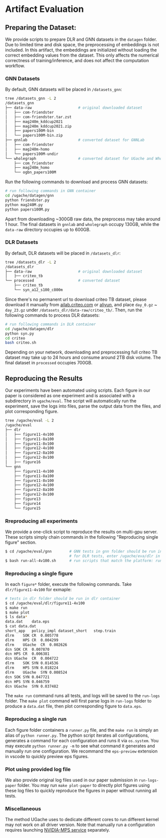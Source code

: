 # Artifact Evaluation

## Preparing the Dataset:
We provide scripts to prepare DLR and GNN datasets in the `datagen` folder.
Due to limited time and disk space, the preprocessing of embeddings is not included.
In this artifact, the embeddings are initialized without loading the correct embedding values from the dataset.
This only affects the numerical correctness of training/inference, and does not affect the computation workflow.

### GNN Datasets
By default, GNN datasets will be placed in `/datasets_gnn`:
```bash
tree /datasets_gnn -L 2
/datasets_gnn
├── data-raw                     # original downloaded dataset
│   ├── com-friendster
│   ├── com-friendster.tar.zst
│   ├── mag240m_kddcup2021
│   ├── mag240m_kddcup2021.zip
│   ├── papers100M-bin
│   └── papers100M-bin.zip
├── gnnlab                       # converted dataset for GNNLab
│   ├── com-friendster
│   ├── mag240m-homo
│   └── papers100M-undir
└── wholegraph                   # converted dataset for UGache and WholeGraph
    ├── com_friendster
    ├── mag240m_homo
    └── ogbn_papers100M
```

Run the following commands to download and process GNN datasets:
```bash
# run following commands in GNN container
cd /ugache/datagen/gnn
python friendster.py
python mag240M.py
python papers100M.py
```
Apart from downloading ~300GB raw data, the preprocess may take around 1 hour.
The final datasets in `gnnlab` and `wholegraph` occupy 130GB, while the `data-raw` directory occupies up to 600GB.

### DLR Datasets
By default, DLR datasets will be placed in `/datasets_dlr`:
```bash
tree /datasets_dlr -L 2
/datasets_dlr
├── data-raw                     # original downloaded dataset
│   ├── criteo_tb
└── processed                    # converted dataset
    ├── criteo_tb
    └── syn_a12_s100_c800m
```

Since there's no permanent url to download criteo TB dataset, please download it manually from [ailab.criteo.com](https://ailab.criteo.com/download-criteo-1tb-click-logs-dataset) or [aliyun](https://tianchi.aliyun.com/dataset/144736), and place `day_0.gz` ~ `day_23.gz` under `/datasets_dlr/data-raw/criteo_tb/`.
Then, run the following commands to process DLR datasets:
```bash
# run following commands in DLR container
cd /ugache/datagen/dlr
python syn.py
cd criteo
bash criteo.sh
```
Depending on your network, downloading and preprocessing full criteo TB dataset may take up to 24 hours and consume around 2TB disk volume. The final dataset in `processed` occupies 700GB.

## Reproducing the Results
Our experiments have been automated using scripts. Each figure in our paper is considered as one experiment and is associated with a subdirectory in `ugache/eval`. The script will automatically run the experiment, save the logs into files, parse the output data from the files, and plot corresponding figure.

```bash
tree /ugache/eval -L 2
/ugache/eval
├── dlr
│   ├── figure11-4v100
│   ├── figure11-8a100
│   ├── figure11-8v100
│   ├── figure12-4v100
│   ├── figure12-8a100
│   ├── figure12-8v100
│   ├── figure16
└── gnn
    ├── figure11-4v100
    ├── figure11-8a100
    ├── figure11-8v100
    ├── figure12-4v100
    ├── figure12-8a100
    ├── figure12-8v100
    ├── figure13
    ├── figure14
    └── figure15
```

### Rreproducing all experiments
We provide a one-click script to reproduce the results on multi-gpu server.
These scripts simply chain commands in the following "Reproducing single figure" section.

```bash
$ cd /ugache/eval/gnn        # GNN tests in gnn folder should be run in gnn container
                             # for DLR tests, enter /ugache/eva/dlr in dlr container
$ bash run-all-4v100.sh      # run scripts that match the platform: run-all-(4v100,8v100,8a100).sh
```

### Reproducing a single figure
In each `figure*` folder, execute the following commands. Take `dlr/figure11-4v100` for exmaple:

```bash
# tests in dlr folder should be run in dlr container
$ cd /ugache/eval/dlr/figure11-4v100
$ make run
$ make plot
$ ls data*
data.dat	data.eps
$ cat data.dat
short_app	policy_impl	dataset_short	step.train
dlrm	SOK	CR	0.005778
dlrm	HPS	CR	0.004299
dlrm	UGache	CR	0.002626
dcn	SOK	CR	0.007870
dcn	HPS	CR	0.006381
dcn	UGache	CR	0.004722
dlrm	SOK	SYN	0.014536
dlrm	HPS	SYN	0.018224
dlrm	UGache	SYN	0.008524
dcn	SOK	SYN	0.047721
dcn	HPS	SYN	0.046759
dcn	UGache	SYN	0.037482
```

The `make run` command runs all tests, and logs will be saved to the `run-logs` folder.
The `make plot` command will first parse logs in `run-logs` folder to produce a `data.dat` file, then plot corresponding figure to `data.eps`.

### Reproducing a single run

Each figure folder containers a `runner.py` file, and the `make run` is simply an alias of `python runner.py`.
The python script iterates all configurations, generates a command for each configuration and runs it via `os.system`.
You may execute `python runner.py -m` to see what command it generates and manually run one configuration.
We recommand the `eps-preview` extension in vscode to quickly preview eps figures.

### Plot using provided log file

We also provide original log files used in our paper submission in `run-logs-paper` folder.
You may run `make plot-paper` to directly plot figures using these log files to quickly reproduce the figures in paper without running all tests.

### Miscellaneous

The method UGache uses to dedicate different cores to run different kernel may not work on all driver version.
Note that manually run a configuration requires launching [NVIDIA-MPS service](https://docs.nvidia.com/deploy/mps/index.html#topic_5_1) separately.